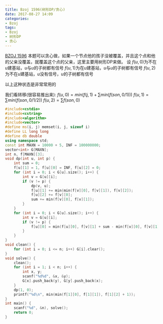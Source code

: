 ```yaml
---
title: Bzoj 1596(树形DP/贪心)
date: 2017-08-27 14:09
categories:
- Bzoj
tags:
- Bzoj
- 树形DP
- 贪心
---
```

[BZOJ 1596](http://www.lydsy.com/JudgeOnline/problem.php?id=1596)
本题可以贪心做，如果一个节点他的孩子没被覆盖，并且这个点和他的父亲没覆盖，就覆盖这个点的父亲，这里主要用树形DP来做。
设
$f(u, 0)$为不在$u$建基站，$u$与$u$的子树都有信号
$f(u, 1)$为在$u$建基站，$u$与$u$的子树都有信号
$f(u, 2)$为不在$u$建基站，$u$没有信号，$u$的子树都有信号

以上这种状态是非常常用的

我们看转移(很容易推出来):
$f(u,0)=min(f(j,1)+\sum min(f(son, 0/1)))$
$f(u,1)=\sum min(f(son, 0/1/2))$
$f(u,2)=\sum f(son, 0)$
<!-- more -->
```c++
#include<cstdio>
#include<cstring>
#include<algorithm>
#include<vector>
#define ms(i, j) memset(i, j, sizeof i)
#define LL long long
#define db double
using namespace std;
const int MAXN = 10000 + 5, INF = 100000000;
vector<int> G[MAXN];
int n, f[MAXN][3];
void dp(int u, int p) {
	int sum = 0;
	f[u][1] = 1, f[u][0] = INF, f[u][2] = 0;
	for (int i = 0; i < G[u].size(); i++) {
		int v = G[u][i];
		if (v != p) {
			dp(v, u);
			f[u][1] += min(min(f[v][0], f[v][1]), f[v][2]);
			f[u][2] += f[v][0]; 
			sum += min(f[v][0], f[v][1]); 
		}
	}
	for (int i = 0; i < G[u].size(); i++) {
		int v = G[u][i];
		if (v != p) {
			f[u][0] = min(f[u][0], f[v][1] + sum - min(f[v][0], f[v][1]));
		}
	}
}
void clean() {
	for (int i = 0; i <= n; i++) G[i].clear();
}
void solve() {
	clean();
	for (int i = 1; i < n; i++) {
		int x, y;
		scanf("%d%d", &x, &y);
		G[x].push_back(y), G[y].push_back(x);
	}
	dp(1, 0);
	printf("%d\n", min(min(f[1][0], f[1][1]), f[1][2] + 1));
}
int main() {
	scanf("%d", &n), solve();
	return 0;
}
```
